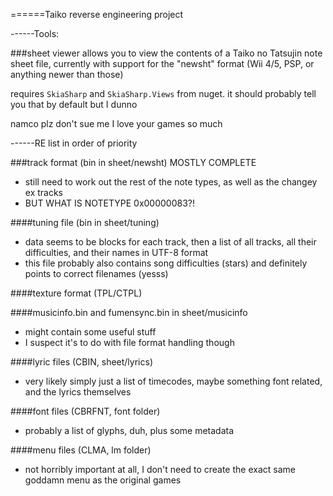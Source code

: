 ======Taiko reverse engineering project

------Tools:

###sheet viewer
allows you to view the contents of a Taiko no Tatsujin note sheet file, currently with support for the "newsht" format (Wii 4/5, PSP, or anything newer than those)

requires `SkiaSharp` and `SkiaSharp.Views` from nuget. it should probably tell you that by default but I dunno

namco plz don't sue me I love your games so much

------RE list in order of priority

###track format (bin in sheet/newsht) MOSTLY COMPLETE
- still need to work out the rest of the note types, as well as the changey ex tracks
- BUT WHAT IS NOTETYPE 0x00000083?!

####tuning file (bin in sheet/tuning)
- data seems to be blocks for each track, then a list of all tracks, all their difficulties, and their names in UTF-8 format
- this file probably also contains song difficulties (stars) and definitely points to correct filenames (yesss)

####texture format (TPL/CTPL)

####musicinfo.bin and fumensync.bin in sheet/musicinfo 
- might contain some useful stuff
- I suspect it's to do with file format handling though

####lyric files (CBIN, sheet/lyrics)
- very likely simply just a list of timecodes, maybe something font related, and the lyrics themselves

####font files (CBRFNT, font folder)
- probably a list of glyphs, duh, plus some metadata

####menu files (CLMA, lm folder)
- not horribly important at all, I don't need to create the exact same goddamn menu as the original games
